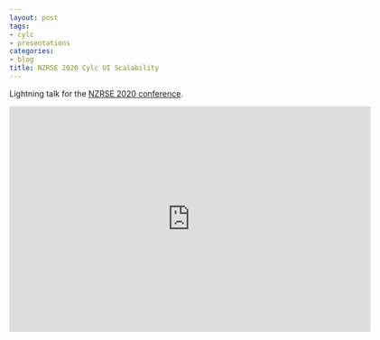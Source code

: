 ```yaml
---
layout: post
tags:
- cylc
- presentations
categories:
- blog
title: NZRSE 2020 Cylc UI Scalability
---
```


Lightning talk for the [NZRSE 2020 conference](http://web.archive.org/web/*/https://www.rseconference.nz/programme/).

<iframe
    class="scribd_iframe_embed"
    src="https://kinow.github.io/nzrse-2020-cylc-ui-scalability/#/"
    data-auto-height="true"
    data-aspect-ratio="1.5"
    scrolling="no"
    id="doc_27575"
    width="640px"
    height="400px"
    frameborder="0"></iframe>
